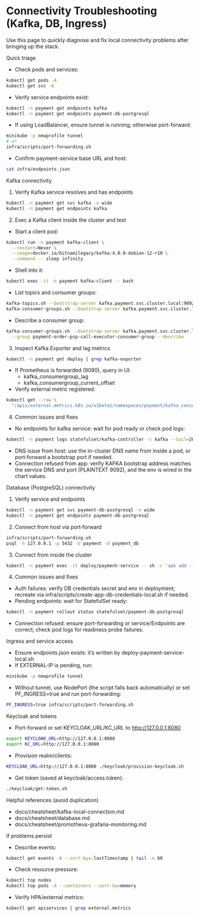 # Connectivity Troubleshooting (Kafka, DB, Ingress)

Use this page to quickly diagnose and fix local connectivity problems after bringing up the stack.

Quick triage
- Check pods and services:
```bash
kubectl get pods -A
kubectl get svc -A
```
- Verify service endpoints exist:
```bash
kubectl -n payment get endpoints kafka
kubectl -n payment get endpoints payment-db-postgresql
```
- If using LoadBalancer, ensure tunnel is running; otherwise port-forward:
```bash
minikube -p newprofile tunnel
# or
infra/scripts/port-forwarding.sh
```
- Confirm payment-service base URL and host:
```bash
cat infra/endpoints.json
```

Kafka connectivity
1) Verify Kafka service resolves and has endpoints
```bash
kubectl -n payment get svc kafka -o wide
kubectl -n payment get endpoints kafka
```

2) Exec a Kafka client inside the cluster and test
- Start a client pod:
```bash
kubectl run -n payment kafka-client \
  --restart=Never \
  --image=docker.io/bitnamilegacy/kafka:4.0.0-debian-12-r10 \
  --command -- sleep infinity
```
- Shell into it:
```bash
kubectl exec -it -n payment kafka-client -- bash
```
- List topics and consumer groups:
```bash
kafka-topics.sh --bootstrap-server kafka.payment.svc.cluster.local:9092 --list
kafka-consumer-groups.sh --bootstrap-server kafka.payment.svc.cluster.local:9092 --list
```
- Describe a consumer group:
```bash
kafka-consumer-groups.sh --bootstrap-server kafka.payment.svc.cluster.local:9092 \
  --group payment-order-psp-call-executor-consumer-group --describe
```

3) Inspect Kafka Exporter and lag metrics
```bash
kubectl -n payment get deploy | grep kafka-exporter
```
- If Prometheus is forwarded (9090), query in UI:
  - kafka_consumergroup_lag
  - kafka_consumergroup_current_offset
- Verify external metric registered:
```bash
kubectl get --raw \
  "/apis/external.metrics.k8s.io/v1beta1/namespaces/payment/kafka_consumer_group_lag_worst2" | jq .
```

4) Common issues and fixes
- No endpoints for kafka service: wait for pod ready or check pod logs:
```bash
kubectl -n payment logs statefulset/kafka-controller -c kafka --tail=200
```
- DNS issue from host: use the in-cluster DNS name from inside a pod, or port‑forward a bootstrap port if needed.
- Connection refused from app: verify KAFKA bootstrap address matches the service DNS and port (PLAINTEXT 9092), and the env is wired in the chart values.

Database (PostgreSQL) connectivity
1) Verify service and endpoints
```bash
kubectl -n payment get svc payment-db-postgresql -o wide
kubectl -n payment get endpoints payment-db-postgresql
```

2) Connect from host via port‑forward
```bash
infra/scripts/port-forwarding.sh
psql -h 127.0.0.1 -p 5432 -U payment -d payment_db
```

3) Connect from inside the cluster
```bash
kubectl -n payment exec -it deploy/payment-service -- sh -c 'apk add --no-cache postgresql-client || true; psql -h payment-db-postgresql -U payment -d payment_db -c "select 1"'
```

4) Common issues and fixes
- Auth failures: verify DB credentials secret and env in deployment; recreate via infra/scripts/create-app-db-credentials-local.sh if needed.
- Pending endpoints: wait for StatefulSet ready:
```bash
kubectl -n payment rollout status statefulset/payment-db-postgresql
```
- Connection refused: ensure port-forwarding or service/Endpoints are correct; check pod logs for readiness probe failures.

Ingress and service access
- Ensure endpoints.json exists: it’s written by deploy-payment-service-local.sh
- If EXTERNAL-IP is pending, run:
```bash
minikube -p newprofile tunnel
```
- Without tunnel, use NodePort (the script falls back automatically) or set PF_INGRESS=true and run port-forwarding:
```bash
PF_INGRESS=true infra/scripts/port-forwarding.sh
```

Keycloak and tokens
- Port-forward or set KEYCLOAK_URL/KC_URL to http://127.0.0.1:8080
```bash
export KEYCLOAK_URL=http://127.0.0.1:8080
export KC_URL=http://127.0.0.1:8080
```
- Provision realm/clients:
```bash
KEYCLOAK_URL=http://127.0.0.1:8080 ./keycloak/provision-keycloak.sh
```
- Get token (saved at keycloak/access.token):
```bash
./keycloak/get-token.sh
```

Helpful references (avoid duplication)
- docs/cheatsheet/kafka-local-connection.md
- docs/cheatsheet/database.md
- docs/cheatsheet/promotheus-grafana-monitoring.md

If problems persist
- Describe events:
```bash
kubectl get events -A --sort-by=.lastTimestamp | tail -n 60
```
- Check resource pressure:
```bash
kubectl top nodes
kubectl top pods -A --containers --sort-by=memory
```
- Verify HPA/external metrics:
```bash
kubectl get apiservices | grep external.metrics
```
